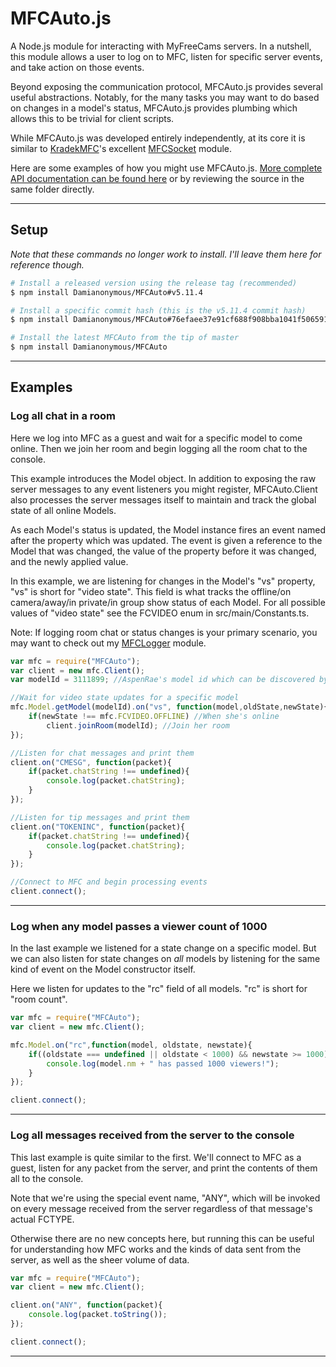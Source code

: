 # MFCAuto.js

A Node.js module for interacting with MyFreeCams servers. In a nutshell, this module allows a user to log on to MFC, listen for specific server events, and take action on those events.

Beyond exposing the communication protocol, MFCAuto.js provides several useful abstractions.  Notably, for the many tasks you may want to do based on changes in a model's status, MFCAuto.js provides plumbing which allows this to be trivial for client scripts.

While MFCAuto.js was developed entirely independently, at its core it is similar to [KradekMFC](https://github.com/KradekMFC)'s excellent [MFCSocket](https://github.com/KradekMFC/MFCSocket) module.

Here are some examples of how you might use MFCAuto.js.  [More complete API documentation can be found here](./src/main/) or by reviewing the source in the same folder directly.

------------

## Setup

*Note that these commands no longer work to install. I'll leave them here for reference though.*
```bash
# Install a released version using the release tag (recommended)
$ npm install Damianonymous/MFCAuto#v5.11.4

# Install a specific commit hash (this is the v5.11.4 commit hash)
$ npm install Damianonymous/MFCAuto#76efaee37e91cf688f908bba1041f50659107b6b

# Install the latest MFCAuto from the tip of master
$ npm install Damianonymous/MFCAuto
```

------------

## Examples

### Log all chat in a room
Here we log into MFC as a guest and wait for a specific model to come online.  Then we join her room and begin logging all the room chat to the console.

This example introduces the Model object.  In addition to exposing the raw server messages to any event listeners you might register, MFCAuto.Client also processes the server messages itself to maintain and track the global state of all online Models.

As each Model's status is updated, the Model instance fires an event named after the property which was updated.  The event is given a reference to the Model that was changed, the value of the property before it was changed, and the newly applied value.

In this example, we are listening for changes in the Model's "vs" property, "vs" is short for "video state".  This field is what tracks the offline/on camera/away/in private/in group show status of each Model.  For all possible values of "video state" see the FCVIDEO enum in src/main/Constants.ts.

Note: If logging room chat or status changes is your primary scenario, you may want to check out my [MFCLogger](https://github.com/ZombieAlex/MFCLogger) module.

```javascript
var mfc = require("MFCAuto");
var client = new mfc.Client();
var modelId = 3111899; //AspenRae's model id which can be discovered by running the previous example among other means

//Wait for video state updates for a specific model
mfc.Model.getModel(modelId).on("vs", function(model,oldState,newState){
    if(newState !== mfc.FCVIDEO.OFFLINE) //When she's online
        client.joinRoom(modelId); //Join her room
});

//Listen for chat messages and print them
client.on("CMESG", function(packet){
    if(packet.chatString !== undefined){
        console.log(packet.chatString);
    }
});

//Listen for tip messages and print them
client.on("TOKENINC", function(packet){
    if(packet.chatString !== undefined){
        console.log(packet.chatString);
    }
});

//Connect to MFC and begin processing events
client.connect();
```

---

### Log when any model passes a viewer count of 1000
In the last example we listened for a state change on a specific model.  But we can also listen for state changes on *all* models by listening for the same kind of event on the Model constructor itself.

Here we listen for updates to the "rc" field of all models.  "rc" is short for "room count".

```javascript
var mfc = require("MFCAuto");
var client = new mfc.Client();

mfc.Model.on("rc",function(model, oldstate, newstate){
    if((oldstate === undefined || oldstate < 1000) && newstate >= 1000){
        console.log(model.nm + " has passed 1000 viewers!");
    }
});

client.connect();
```

---

### Log all messages received from the server to the console

This last example is quite similar to the first.  We'll connect to MFC as a guest, listen for any packet from the server, and print the contents of them all to the console.

Note that we're using the special event name, "ANY", which will be invoked on every message received from the server regardless of that message's actual FCTYPE.

Otherwise there are no new concepts here, but running this can be useful for understanding how MFC works and the kinds of data sent from the server, as well as the sheer volume of data.

```javascript
var mfc = require("MFCAuto");
var client = new mfc.Client();

client.on("ANY", function(packet){
    console.log(packet.toString());
});

client.connect();
```

-----------------------


